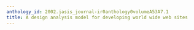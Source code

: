 ```yaml
---
anthology_id: 2002.jasis_journal-ir0anthology0volumeA53A7.1
title: A design analysis model for developing world wide web sites
---
```

